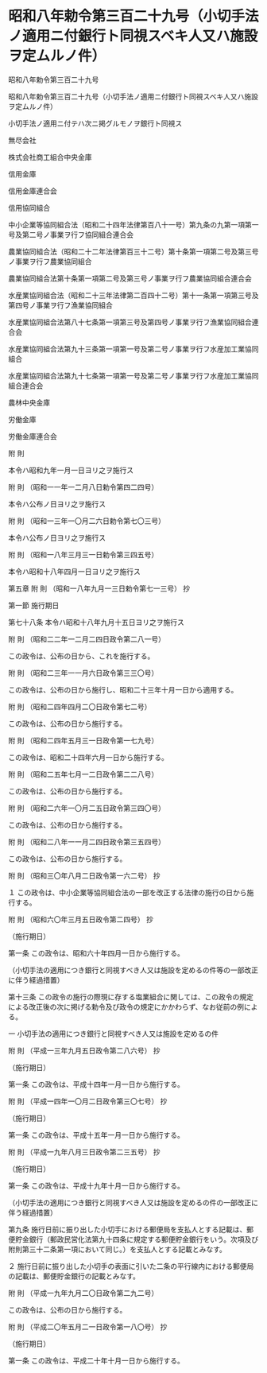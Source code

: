 # 昭和八年勅令第三百二十九号（小切手法ノ適用ニ付銀行ト同視スベキ人又ハ施設ヲ定ムルノ件）

昭和八年勅令第三百二十九号

昭和八年勅令第三百二十九号（小切手法ノ適用ニ付銀行ト同視スベキ人又ハ施設ヲ定ムルノ件）

小切手法ノ適用ニ付テハ次ニ掲グルモノヲ銀行ト同視ス

無尽会社

株式会社商工組合中央金庫

信用金庫

信用金庫連合会

信用協同組合

中小企業等協同組合法（昭和二十四年法律第百八十一号）第九条の九第一項第一号及第二号ノ事業ヲ行フ協同組合連合会

農業協同組合法（昭和二十二年法律第百三十二号）第十条第一項第二号及第三号ノ事業ヲ行フ農業協同組合

農業協同組合法第十条第一項第二号及第三号ノ事業ヲ行フ農業協同組合連合会

水産業協同組合法（昭和二十三年法律第二百四十二号）第十一条第一項第三号及第四号ノ事業ヲ行フ漁業協同組合

水産業協同組合法第八十七条第一項第三号及第四号ノ事業ヲ行フ漁業協同組合連合会

水産業協同組合法第九十三条第一項第一号及第二号ノ事業ヲ行フ水産加工業協同組合

水産業協同組合法第九十七条第一項第一号及第二号ノ事業ヲ行フ水産加工業協同組合連合会

農林中央金庫

労働金庫

労働金庫連合会

附 則

本令ハ昭和九年一月一日ヨリ之ヲ施行ス

附 則 （昭和一一年一二月八日勅令第四二四号）

本令ハ公布ノ日ヨリ之ヲ施行ス

附 則 （昭和一三年一〇月二六日勅令第七〇三号）

本令ハ公布ノ日ヨリ之ヲ施行ス

附 則 （昭和一八年三月三一日勅令第三四五号）

本令ハ昭和十八年四月一日ヨリ之ヲ施行ス

第五章 附 則 （昭和一八年九月一三日勅令第七一三号） 抄

第一節 施行期日

第七十八条 本令ハ昭和十八年九月十五日ヨリ之ヲ施行ス

附 則 （昭和二二年一二月二四日政令第二八一号）

この政令は、公布の日から、これを施行する。

附 則 （昭和二三年一一月六日政令第三三〇号）

この政令は、公布の日から施行し、昭和二十三年十月一日から適用する。

附 則 （昭和二四年四月二〇日政令第七二号）

この政令は、公布の日から施行する。

附 則 （昭和二四年五月三一日政令第一七九号）

この政令は、昭和二十四年六月一日から施行する。

附 則 （昭和二五年七月一二日政令第二二八号）

この政令は、公布の日から施行する。

附 則 （昭和二六年一〇月二五日政令第三四〇号）

この政令は、公布の日から施行する。

附 則 （昭和二八年一一月二四日政令第三五四号）

この政令は、公布の日から施行する。

附 則 （昭和三〇年八月二日政令第一六二号） 抄

１ この政令は、中小企業等協同組合法の一部を改正する法律の施行の日から施行する。

附 則 （昭和六〇年三月五日政令第二四号） 抄

（施行期日）

第一条 この政令は、昭和六十年四月一日から施行する。

（小切手法の適用につき銀行と同視すべき人又は施設を定めるの件等の一部改正に伴う経過措置）

第十三条 この政令の施行の際現に存する塩業組合に関しては、この政令の規定による改正後の次に掲げる勅令及び政令の規定にかかわらず、なお従前の例による。

一 小切手法の適用につき銀行と同視すべき人又は施設を定めるの件

附 則 （平成一三年九月五日政令第二八六号） 抄

（施行期日）

第一条 この政令は、平成十四年一月一日から施行する。

附 則 （平成一四年一〇月二日政令第三〇七号） 抄

（施行期日）

第一条 この政令は、平成十五年一月一日から施行する。

附 則 （平成一九年八月三日政令第二三五号） 抄

（施行期日）

第一条 この政令は、平成十九年十月一日から施行する。

（小切手法の適用につき銀行と同視すべき人又は施設を定めるの件の一部改正に伴う経過措置）

第九条 施行日前に振り出した小切手における郵便局を支払人とする記載は、郵便貯金銀行（郵政民営化法第九十四条に規定する郵便貯金銀行をいう。次項及び附則第三十二条第一項において同じ。）を支払人とする記載とみなす。

２ 施行日前に振り出した小切手の表面に引いた二条の平行線内における郵便局の記載は、郵便貯金銀行の記載とみなす。

附 則 （平成一九年九月二〇日政令第二九二号）

この政令は、公布の日から施行する。

附 則 （平成二〇年五月二一日政令第一八〇号） 抄

（施行期日）

第一条 この政令は、平成二十年十月一日から施行する。
